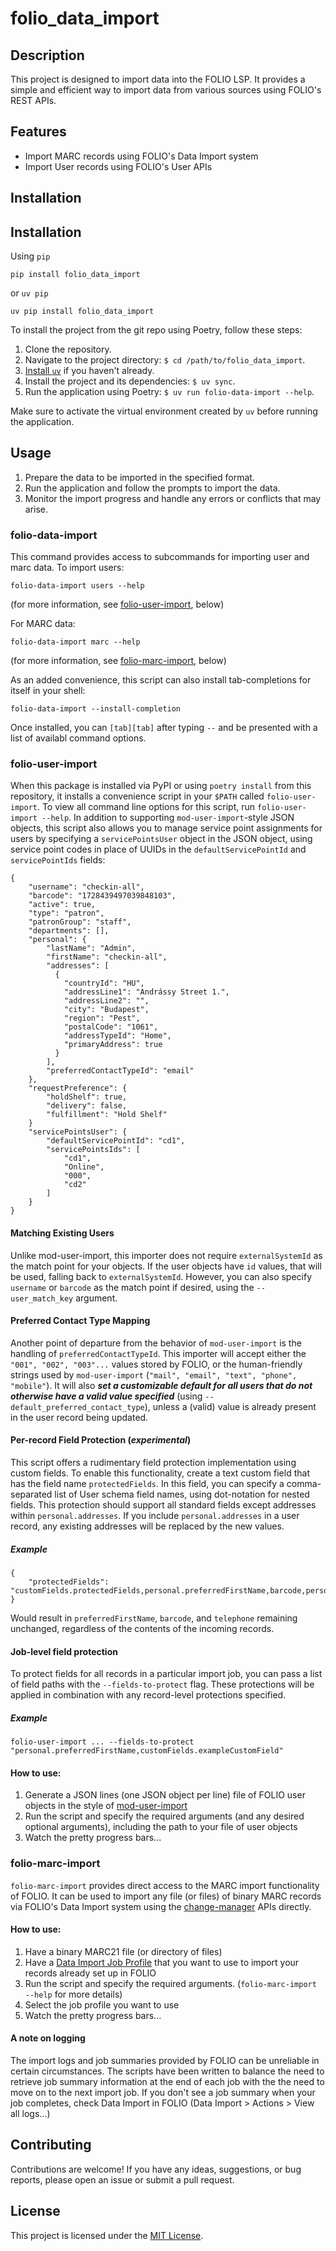 # folio_data_import

## Description

This project is designed to import data into the FOLIO LSP. It provides a simple and efficient way to import data from various sources using FOLIO's REST APIs.

## Features

- Import MARC records using FOLIO's Data Import system
- Import User records using FOLIO's User APIs

## Installation

## Installation

Using `pip`
```shell
pip install folio_data_import
```
or `uv pip`
```shell
uv pip install folio_data_import
```

To install the project from the git repo using Poetry, follow these steps:

1. Clone the repository.
2. Navigate to the project directory: `$ cd /path/to/folio_data_import`.
3. [Install `uv`](https://docs.astral.sh/uv/getting-started/installation/) if you haven't already.
4. Install the project and its dependencies: `$ uv sync`.
5. Run the application using Poetry: `$ uv run folio-data-import --help`.

Make sure to activate the virtual environment created by `uv` before running the application.

## Usage

1. Prepare the data to be imported in the specified format.
2. Run the application and follow the prompts to import the data.
3. Monitor the import progress and handle any errors or conflicts that may arise.

### folio-data-import
This command provides access to subcommands for importing user and marc data. To import users:
```shell
folio-data-import users --help
```
(for more information, see [folio-user-import](#folio-user-import), below)

For MARC data:
```shell
folio-data-import marc --help
```
(for more information, see [folio-marc-import](#folio-marc-import), below)

As an added convenience, this script can also install tab-completions for itself in your shell:
```shell
folio-data-import --install-completion
```
Once installed, you can `[tab][tab]` after typing `--` and be presented with a list of availabl command options.

### folio-user-import
When this package is installed via PyPI or using `poetry install` from this repository, it installs a convenience script in your `$PATH` called `folio-user-import`. To view all command line options for this script, run `folio-user-import --help`. In addition to supporting `mod-user-import`-style JSON objects, this script also allows you to manage service point assignments for users by specifying a `servicePointsUser` object in the JSON object, using service point codes in place of UUIDs in the `defaultServicePointId` and `servicePointIds` fields:
```
{
    "username": "checkin-all",
    "barcode": "1728439497039848103",
    "active": true,
    "type": "patron",
    "patronGroup": "staff",
    "departments": [],
    "personal": {
        "lastName": "Admin",
        "firstName": "checkin-all",
        "addresses": [
          {
            "countryId": "HU",
            "addressLine1": "Andrássy Street 1.",
            "addressLine2": "",
            "city": "Budapest",
            "region": "Pest",
            "postalCode": "1061",
            "addressTypeId": "Home",
            "primaryAddress": true
          }
        ],
        "preferredContactTypeId": "email"
    },
    "requestPreference": {
        "holdShelf": true,
        "delivery": false,
        "fulfillment": "Hold Shelf"
    }
    "servicePointsUser": {
        "defaultServicePointId": "cd1",
        "servicePointsIds": [
            "cd1",
            "Online",
            "000",
            "cd2"
        ]
    }
}
```
#### Matching Existing Users

Unlike mod-user-import, this importer does not require `externalSystemId` as the match point for your objects. If the user objects have `id` values, that will be used, falling back to `externalSystemId`. However, you can also specify `username` or `barcode` as the match point if desired, using the `--user_match_key` argument.

#### Preferred Contact Type Mapping

Another point of departure from the behavior of `mod-user-import` is the handling of `preferredContactTypeId`. This importer will accept either the `"001", "002", "003"...` values stored by FOLIO, or the human-friendly strings used by `mod-user-import` (`"mail", "email", "text", "phone", "mobile"`). It will also __*set a customizable default for all users that do not otherwise have a valid value specified*__ (using `--default_preferred_contact_type`), unless a (valid) value is already present in the user record being updated.

#### Per-record Field Protection (*experimental*)

This script offers a rudimentary field protection implementation using custom fields. To enable this functionality, create a text custom field that has the field name `protectedFields`. In this field, you can specify a comma-separated list of User schema field names, using dot-notation for nested fields. This protection should support all standard fields except addresses within `personal.addresses`. If you include `personal.addresses` in a user record, any existing addresses will be replaced by the new values.

##### Example

```
{
    "protectedFields": "customFields.protectedFields,personal.preferredFirstName,barcode,personal.telephone,personal.addresses"
}
```

Would result in `preferredFirstName`, `barcode`, and `telephone` remaining unchanged, regardless of the contents of the incoming records.

#### Job-level field protection

To protect fields for all records in a particular import job, you can pass a list of field paths with the `--fields-to-protect` flag. These protections will be applied in combination with any record-level protections specified.

##### Example
```Shell
folio-user-import ... --fields-to-protect "personal.preferredFirstName,customFields.exampleCustomField"
```

#### How to use:
1. Generate a JSON lines (one JSON object per line) file of FOLIO user objects in the style of [mod-user-import](https://github.com/folio-org/mod-user-import)
2. Run the script and specify the required arguments (and any desired optional arguments), including the path to your file of user objects
3. Watch the pretty progress bars...

### folio-marc-import
`folio-marc-import` provides direct access to the MARC import functionality of FOLIO. It can be used to import any file (or files) of binary MARC records via FOLIO's Data Import system using the [change-manager](https://github.com/folio-org/mod-source-record-manager?tab=readme-ov-file#data-import-workflow) APIs directly.

#### How to use:
1. Have a binary MARC21 file (or directory of files)
2. Have a [Data Import Job Profile](https://docs.folio.org/docs/metadata/additional-topics/jobprofiles/) that you want to use to import your records already set up in FOLIO
3. Run the script and specify the required arguments. (`folio-marc-import --help` for more details)
4. Select the job profile you want to use
5. Watch the pretty progress bars...

#### A note on logging
The import logs and job summaries provided by FOLIO can be unreliable in certain circumstances. The scripts have been written to balance the need to retrieve job summary information at the end of each job with the the need to move on to the next import job. If you don't see a job summary when your job completes, check Data Import in FOLIO (Data Import > Actions > View all logs...)

## Contributing

Contributions are welcome! If you have any ideas, suggestions, or bug reports, please open an issue or submit a pull request.

## License

This project is licensed under the [MIT License](LICENSE).
